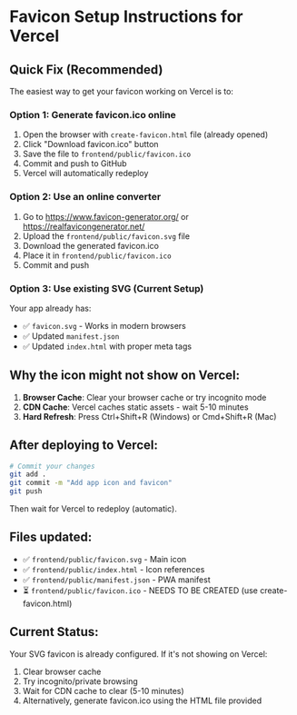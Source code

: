 # Favicon Setup Instructions for Vercel

## Quick Fix (Recommended)

The easiest way to get your favicon working on Vercel is to:

### Option 1: Generate favicon.ico online
1. Open the browser with `create-favicon.html` file (already opened)
2. Click "Download favicon.ico" button
3. Save the file to `frontend/public/favicon.ico`
4. Commit and push to GitHub
5. Vercel will automatically redeploy

### Option 2: Use an online converter
1. Go to https://www.favicon-generator.org/ or https://realfavicongenerator.net/
2. Upload the `frontend/public/favicon.svg` file
3. Download the generated favicon.ico
4. Place it in `frontend/public/favicon.ico`
5. Commit and push

### Option 3: Use existing SVG (Current Setup)
Your app already has:
- ✅ `favicon.svg` - Works in modern browsers
- ✅ Updated `manifest.json`
- ✅ Updated `index.html` with proper meta tags

## Why the icon might not show on Vercel:

1. **Browser Cache**: Clear your browser cache or try incognito mode
2. **CDN Cache**: Vercel caches static assets - wait 5-10 minutes
3. **Hard Refresh**: Press Ctrl+Shift+R (Windows) or Cmd+Shift+R (Mac)

## After deploying to Vercel:

```bash
# Commit your changes
git add .
git commit -m "Add app icon and favicon"
git push
```

Then wait for Vercel to redeploy (automatic).

## Files updated:
- ✅ `frontend/public/favicon.svg` - Main icon
- ✅ `frontend/public/index.html` - Icon references
- ✅ `frontend/public/manifest.json` - PWA manifest
- ⏳ `frontend/public/favicon.ico` - NEEDS TO BE CREATED (use create-favicon.html)

## Current Status:
Your SVG favicon is already configured. If it's not showing on Vercel:
1. Clear browser cache
2. Try incognito/private browsing
3. Wait for CDN cache to clear (5-10 minutes)
4. Alternatively, generate favicon.ico using the HTML file provided
